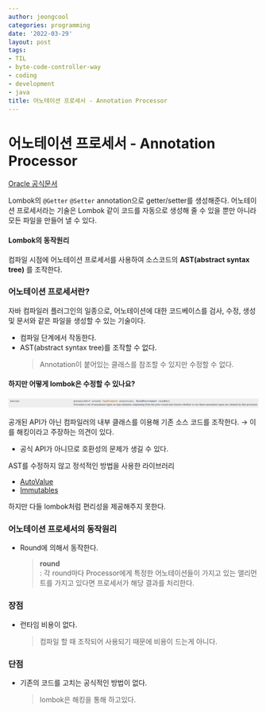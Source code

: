 ```yaml
---
author: jeongcool
categories: programming
date: '2022-03-29'
layout: post
tags:
- TIL
- byte-code-controller-way
- coding
- development
- java
title: 어노테이션 프로세서 - Annotation Processor
---
```


# 어노테이션 프로세서 - Annotation Processor
[Oracle 공식문서](https://docs.oracle.com/javase/8/docs/api/javax/annotation/processing/Processor.html)

Lombok의 `@Getter` `@Setter` annotation으로 getter/setter를 생성해준다. 어노테이션 프로세서라는 기술은 Lombok 같이 코드를 자동으로 생성해 줄 수 있을 뿐만 아니라 모든 파일을 만들어 낼 수 있다.

#### Lombok의 동작원리
컴파일 시점에 어노테이션 프로세서를 사용하여 소스코드의 **AST(abstract syntax tree)** 를
조작한다.

### 어노테이션 프로세서란?
자바 컴파일러 플러그인의 일종으로, 어노테이션에 대한 코드베이스를 검사, 수정, 생성 및 문서와 같은 파일을 생성할 수 있는 기술이다.
- 컴파일 단계에서 작동한다.
- AST(abstract syntax tree)를 조작할 수 없다.
  > Annotation이 붙어있는 클래스를 참조할 수 있지만 수정할 수 없다.

#### 하지만 어떻게 lombok은 수정할 수 있나요?
<img src="/assets/images/posts/programming/annotation-processer-process-api.png">

공개된 API가 아닌 컴파일러의 내부 클래스를 이용해 기존 소스 코드를 조작한다. &rarr; 이를 해킹이라고 주장하는 의견이 있다.
- 공식 API가 아니므로 호환성의 문제가 생길 수 있다.

AST를 수정하지 않고 정석적인 방법을 사용한 라이브러리
- [AutoValue](https://github.com/google/auto/blob/master/value/userguide/index.md)
- [Immutables](https://immutables.github.io)

하지만 다들 lombok처럼 편리성을 제공해주지 못한다.

### 어노테이션 프로세서의 동작원리
- Round에 의해서 동작한다.
  > **round**  
  > : 각 round마다 Processor에게 특정한 어노테이션들이 가지고 있는 앨리먼트를 가지고 있다면 프로세서가 해당 결과를 처리한다.

### 장점
- 런타임 비용이 없다.
  > 컴파일 할 때 조작되어 사용되기 때문에 비용이 드는게 아니다.

### 단점
- 기존의 코드를 고치는 공식적인 방법이 없다.
  > lombok은 해킹을 통해 하고있다.